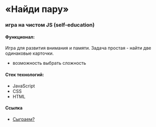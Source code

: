 # «Найди пару»
### игра на чистом JS (self-education)

#### Функционал:
Игра для развития внимания и памяти. 
Задача простая - найти две одинаковые карточки.
* возможность выбрать сложность

#### Стек технологий:
* JavaScript
* CSS
* HTML

#### Ссылка
* [Сыграем?](https://mashamoreva.github.io/game-pairs/)
